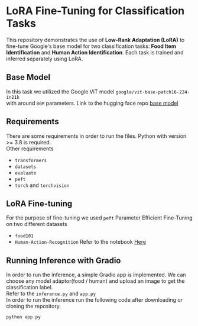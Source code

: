 # LoRA Fine-Tuning for Classification Tasks

This repository demonstrates the use of **Low-Rank Adaptation (LoRA)** to fine-tune Google's base model for two classification tasks: **Food Item Identification** and **Human Action Identification**. Each task is trained and inferred separately using LoRA.


## Base Model
  In this task we utilized the Google ViT model `google/vit-base-patch16-224-in21k` </br> with around `86M` parameters. 
  Link to the hugging face repo [base model](https://huggingface.co/google/vit-base-patch16-224)

## Requirements
  There are some requirements in order to run the files. Python with version >= 3.8 is required.
  </br> Other requirements
  - `transformers`
  - `datasets`
  - `evaluate`
  - `peft`
  - `torch` and `torchvision`

## LoRA Fine-tuning

 For the purpose of fine-tuning we used `peft` Parameter Efficient Fine-Tuning on two different datasets 
 - `food101`
 - `Human-Action-Recognition`
Refer to the notebook [Here](https://github.com/Hercules45/LoRA-Finetuning/blob/master/ViT%20LoRA%20Fine%20Tuning.ipynb)

## Running Inference with Gradio

 In order to run the inference, a simple Gradio app is implemented. We can choose any model adaptor(food / human) and upload an image to get the classification label.
 </br> Refer to the `inference.py` and `app.py`
 </br> In order to run the inference run the following code after downloading or cloning the repository.</br>
 ```
python app.py
```

 
